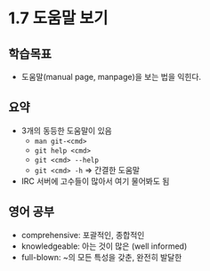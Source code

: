 # 1.7 도움말 보기

## 학습목표
- 도움말(manual page, manpage)을 보는 법을 익힌다.

## 요약
- 3개의 동등한 도움말이 있음
   - `man git-<cmd>`
   - `git help <cmd>`
   - `git <cmd> --help`
   - `git <cmd> -h` => 간결한 도움말
- IRC 서버에 고수들이 많아서 여기 물어봐도 됨

## 영어 공부
- comprehensive: 포괄적인, 종합적인
- knowledgeable: 아는 것이 많은 (well informed)
- full-blown: ~의 모든 특성을 갖춘, 완전히 발달한